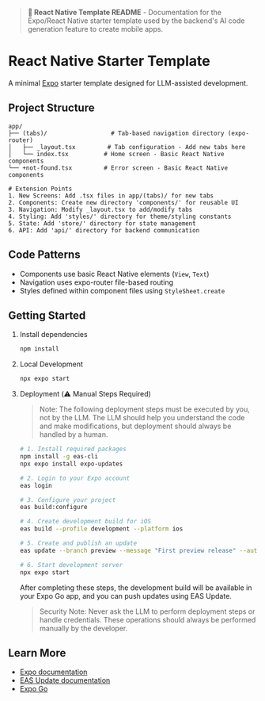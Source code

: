 > **📱 React Native Template README** - Documentation for the Expo/React Native starter template used by the backend's AI code generation feature to create mobile apps.

# React Native Starter Template
A minimal [Expo](https://expo.dev) starter template designed for LLM-assisted development.

## Project Structure

```
app/
├── (tabs)/                  # Tab-based navigation directory (expo-router)
│   ├── _layout.tsx         # Tab configuration - Add new tabs here
│   └── index.tsx          # Home screen - Basic React Native components
└── +not-found.tsx         # Error screen - Basic React Native components

# Extension Points
1. New Screens: Add .tsx files in app/(tabs)/ for new tabs
2. Components: Create new directory 'components/' for reusable UI
3. Navigation: Modify _layout.tsx to add/modify tabs
4. Styling: Add 'styles/' directory for theme/styling constants
5. State: Add 'store/' directory for state management
6. API: Add 'api/' directory for backend communication
```

## Code Patterns

- Components use basic React Native elements (`View`, `Text`)
- Navigation uses expo-router file-based routing
- Styles defined within component files using `StyleSheet.create`

## Getting Started

1. Install dependencies
   ```bash
   npm install
   ```

2. Local Development
   ```bash
   npx expo start
   ```

3. Deployment (⚠️ Manual Steps Required)

   > Note: The following deployment steps must be executed by you, not by the LLM. 
   > The LLM should help you understand the code and make modifications, but deployment 
   > should always be handled by a human.

   ```bash
   # 1. Install required packages
   npm install -g eas-cli
   npx expo install expo-updates

   # 2. Login to your Expo account
   eas login

   # 3. Configure your project
   eas build:configure

   # 4. Create development build for iOS
   eas build --profile development --platform ios

   # 5. Create and publish an update
   eas update --branch preview --message "First preview release" --auto

   # 6. Start development server
   npx expo start
   ```

   After completing these steps, the development build will be available in your Expo Go app, 
   and you can push updates using EAS Update.

   > Security Note: Never ask the LLM to perform deployment steps or handle credentials. 
   > These operations should always be performed manually by the developer.

## Learn More

- [Expo documentation](https://docs.expo.dev/)
- [EAS Update documentation](https://docs.expo.dev/eas-update/introduction/)
- [Expo Go](https://expo.dev/client)

